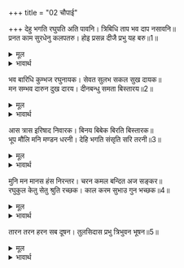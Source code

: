 +++
title = "02 चौपाई"

+++
देहु भगति रघुपति अति पावनि। त्रिबिधि ताप भव दाप नसावनि॥  
प्रनत काम सुरधेनु कलपतरु। होइ प्रसन्न दीजै प्रभु यह बरु॥1॥  

<details><summary>मूल</summary>

देहु भगति रघुपति अति पावनि। त्रिबिधि ताप भव दाप नसावनि॥  
प्रनत काम सुरधेनु कलपतरु। होइ प्रसन्न दीजै प्रभु यह बरु॥1॥  
</details>

<details><summary>भावार्थ</summary>

हे रघुनाथजी! आप हमें अपनी अत्यन्त पवित्र करने वाली और तीनों प्रकार के तापों और जन्म-मरण के क्लेशों का नाश करने वाली भक्ति दीजिए। हे शरणागतों की कामना पूर्ण करने के लिए कामधेनु और कल्पवृक्ष रूप प्रभो! प्रसन्न होकर हमें यही वर दीजिए॥1॥  
</details>

भव बारिधि कुम्भज रघुनायक। सेवत सुलभ सकल सुख दायक॥  
मन सम्भव दारुन दुख दारय। दीनबन्धु समता बिस्तारय॥2॥  

<details><summary>मूल</summary>

भव बारिधि कुम्भज रघुनायक। सेवत सुलभ सकल सुख दायक॥  
मन सम्भव दारुन दुख दारय। दीनबन्धु समता बिस्तारय॥2॥  
</details>

<details><summary>भावार्थ</summary>

हे रघुनाथजी! आप जन्म-मृत्यु रूप समुद्र को सोखने के लिए अगस्त्य मुनि के समान हैं। आप सेवा करने में सुलभ हैं तथा सब सुखों के देने वाले हैं। हे दीनबन्धो! मन से उत्पन्न दारुण दुःखों का नाश कीजिए और (हम में) समदृष्टि का विस्तार कीजिए॥2॥  
</details>

आस त्रास इरिषाद निवारक। बिनय बिबेक बिरति बिस्तारक॥  
भूप मौलि मनि मण्डन धरनी। देहि भगति संसृति सरि तरनी॥3॥  

<details><summary>मूल</summary>

आस त्रास इरिषाद निवारक। बिनय बिबेक बिरति बिस्तारक॥  
भूप मौलि मनि मण्डन धरनी। देहि भगति संसृति सरि तरनी॥3॥  
</details>

<details><summary>भावार्थ</summary>

आप (विषयों की) आशा, भय और ईर्षा आदि के निवारण करने वाले हैं तथा विनय, विवेक और वैराग्य के विस्तार करने वाले हैं। हे राजाओं के शिरोमणि एवं पृथ्वी के भूषण श्री रामजी! संसृति (जन्म-मृत्यु के प्रवाह) रूपी नदी के लिए नौका रूप अपनी भक्ति प्रदान कीजिए॥3॥  
</details>

मुनि मन मानस हंस निरन्तर। चरन कमल बन्दित अज सङ्कर॥  
रघुकुल केतु सेतु श्रुति रच्छक। काल करम सुभाउ गुन भच्छक॥4॥  

<details><summary>मूल</summary>

मुनि मन मानस हंस निरन्तर। चरन कमल बन्दित अज सङ्कर॥  
रघुकुल केतु सेतु श्रुति रच्छक। काल करम सुभाउ गुन भच्छक॥4॥  
</details>

<details><summary>भावार्थ</summary>

हे मुनियों के मन रूपी मानसरोवर में निरन्तर निवास करने वाले हंस! आपके चरणकमल ब्रह्माजी और शिवजी के द्वारा वन्दित हैं। आप रघुकुल के केतु, वेदमर्यादा के रक्षक और काल, कर्म, स्वभाव तथा गुण (रूप बन्धनों) के भक्षक (नाशक) हैं॥4॥  
</details>

तारन तरन हरन सब दूषन। तुलसिदास प्रभु त्रिभुवन भूषन॥5॥  

<details><summary>मूल</summary>

तारन तरन हरन सब दूषन। तुलसिदास प्रभु त्रिभुवन भूषन॥5॥  
</details>

<details><summary>भावार्थ</summary>

आप तरन-तारन (स्वयं तरे हुए और दूसरों को तारने वाले) तथा सब दोषों को हरने वाले हैं। तीनों लोकों के विभूषण आप ही तुलसीदास के स्वामी हैं॥5॥  
</details>

<div class="audioEmbed"  caption="AIR-वाचनम्" src="https://archive
.org/download/rAmcharitmAnas-AIR/EPI-368.mp3"></div>
